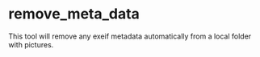 # remove_meta_data
This tool will remove any exeif metadata automatically from a local folder with pictures. 

